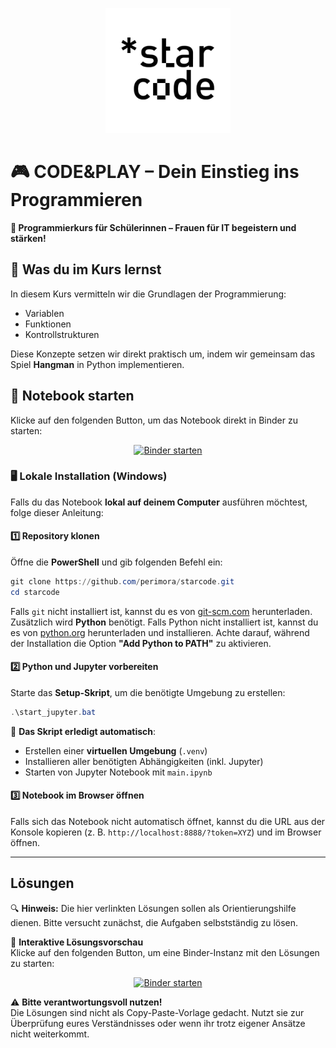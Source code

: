 <p align="center">
  <picture>
    <source srcset="msc/img/starcode_light.png" media="(prefers-color-scheme: dark)">
    <img src="msc/img/starcode_dark.png" alt="Starcode Logo" width="200">
  </picture>
</p>

# 🎮 CODE&PLAY – Dein Einstieg ins Programmieren

**🚀 Programmierkurs für Schülerinnen – Frauen für IT begeistern und stärken!**



## 📖 Was du im Kurs lernst

In diesem Kurs vermitteln wir die Grundlagen der Programmierung:

- Variablen
- Funktionen
- Kontrollstrukturen

Diese Konzepte setzen wir direkt praktisch um, indem wir gemeinsam das Spiel **Hangman** in Python implementieren. 



## 📌 Notebook starten

Klicke auf den folgenden Button, um das Notebook direkt in Binder zu starten:

<p align="center">
  <a href="https://mybinder.org/v2/gh/perimora/starcode/main?labpath=main.ipynb">
    <img src="https://mybinder.org/badge_logo.svg" alt="Binder starten">
  </a>
</p>

### **🖥️ Lokale Installation (Windows)**

Falls du das Notebook **lokal auf deinem Computer** ausführen möchtest, folge dieser Anleitung:

#### **1️⃣ Repository klonen**
Öffne die **PowerShell** und gib folgenden Befehl ein:
```powershell
git clone https://github.com/perimora/starcode.git
cd starcode
```
Falls `git` nicht installiert ist, kannst du es von [git-scm.com](https://git-scm.com/) herunterladen.  
Zusätzlich wird **Python** benötigt. Falls Python nicht installiert ist, kannst du es von [python.org](https://www.python.org/downloads/) herunterladen und installieren. Achte darauf, während der Installation die Option **"Add Python to PATH"** zu aktivieren.

#### **2️⃣ Python und Jupyter vorbereiten**

Starte das **Setup-Skript**, um die benötigte Umgebung zu erstellen:

```powershell
.\start_jupyter.bat
```

📌 **Das Skript erledigt automatisch**:

- Erstellen einer **virtuellen Umgebung** (`.venv`)
- Installieren aller benötigten Abhängigkeiten (inkl. Jupyter)
- Starten von Jupyter Notebook mit `main.ipynb`

#### **3️⃣ Notebook im Browser öffnen**

Falls sich das Notebook nicht automatisch öffnet, kannst du die URL aus der Konsole kopieren (z. B. `http://localhost:8888/?token=XYZ`) und im Browser öffnen.

---

## Lösungen

🔍 **Hinweis:** Die hier verlinkten Lösungen sollen als Orientierungshilfe dienen. Bitte versucht zunächst, die Aufgaben selbstständig zu lösen. 

📌 **Interaktive Lösungsvorschau**  
Klicke auf den folgenden Button, um eine Binder-Instanz mit den Lösungen zu starten:

<p align="center">
  <a href="https://mybinder.org/v2/gh/perimora/starcode/solution?labpath=main.ipynb" target="_blank">
    <img src="https://mybinder.org/badge_logo.svg" alt="Binder starten">
  </a>
</p>

⚠️ **Bitte verantwortungsvoll nutzen!**  
Die Lösungen sind nicht als Copy-Paste-Vorlage gedacht. Nutzt sie zur Überprüfung eures Verständnisses oder wenn ihr trotz eigener Ansätze nicht weiterkommt.

